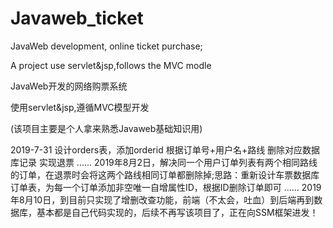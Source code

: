 # Javaweb_ticket
JavaWeb development, online ticket purchase;

A project use servlet&jsp,follows the MVC modle

JavaWeb开发的网络购票系统

使用servlet&jsp,遵循MVC模型开发

(该项目主要是个人拿来熟悉Javaweb基础知识用)

2019-7-31  设计orders表，添加orderid  根据订单号+用户名+路线  删除对应数据库记录  实现退票
......
2019年8月2日，解决同一个用户订单列表有两个相同路线的订单，在退票时会将这两个路线相同订单都删除掉;思路：重新设计车票数据库订单表，为每一个订单添加非空唯一自增属性ID，根据ID删除订单即可
......
2019年8月10日，到目前只实现了增删改查功能，前端（不太会，吐血）到后端再到数据库，基本都是自己代码实现的，后续不再写该项目了，正在向SSM框架进发！
